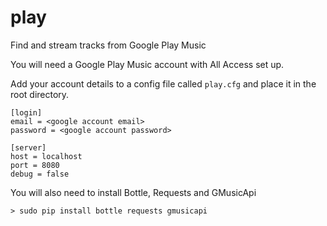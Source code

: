 play
====

Find and stream tracks from Google Play Music

You will need a Google Play Music account with All Access set up.

Add your account details to a config file called `play.cfg` and place it in the root directory.
```
[login]
email = <google account email>
password = <google account password>

[server]
host = localhost
port = 8080
debug = false
```

You will also need to install Bottle, Requests and GMusicApi
```
> sudo pip install bottle requests gmusicapi
```
